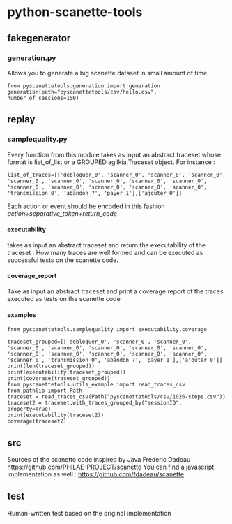 # python-scanette-tools
## fakegenerator
### generation.py
Allows you to generate a big scanette dataset in small amount of time

    from pyscanettetools.generation import generation  
    generation(path="pyscanettetools/csv/hello.csv", number_of_sessions=150)

 ## replay
 ### samplequality.py
 Every function from this module takes as input an abstract traceset whose format is list_of_list or a GROUPED agilkia.Traceset object.
 For instance :

    list_of_traces=[['debloquer_0', 'scanner_0', 'scanner_0', 'scanner_0', 'scanner_0', 'scanner_0', 'scanner_0', 'scanner_0', 'scanner_0', 'scanner_0', 'scanner_0', 'scanner_0', 'scanner_0', 'scanner_0', 'transmission_0', 'abandon_?', 'payer_1'],['ajouter_0']]
Each action or event should be encoded in this fashion *action+separative_token+return_code*
 
#### executability
 takes as input an abstract traceset and return the executability of the traceset : How many traces are well formed and can be executed as successful tests on the scanette code.


####  coverage_report
 Take as input an abstract traceset and print a coverage report of the traces executed as tests on the scanette code
 

#### examples

    from pyscanettetools.samplequality import executability,coverage  
      
    traceset_grouped=[['debloquer_0', 'scanner_0', 'scanner_0', 'scanner_0', 'scanner_0', 'scanner_0', 'scanner_0', 'scanner_0', 'scanner_0', 'scanner_0', 'scanner_0', 'scanner_0', 'scanner_0', 'scanner_0', 'transmission_0', 'abandon_?', 'payer_1'],['ajouter_0']]  
    print(len(traceset_grouped))  
    print(executability(traceset_grouped))  
    print(coverage(traceset_grouped))  
    from pyscanettetools.utils_example import read_traces_csv  
    from pathlib import Path  
    traceset = read_traces_csv(Path("pyscanettetools/csv/1026-steps.csv"))  
    traceset2 = traceset.with_traces_grouped_by("sessionID", property=True)  
    print(executability(traceset2))  
    coverage(traceset2)

  
## src
Sources of the scanette code inspired by Java Frederic Dadeau
https://github.com/PHILAE-PROJECT/scanette
You can find a javascript implementation as well :
https://github.com/fdadeau/scanette
## test
Human-written test based on the original implementation




